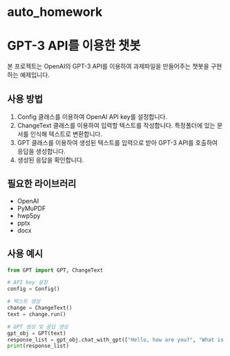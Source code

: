 # auto_homework



# GPT-3 API를 이용한 챗봇

본 프로젝트는 OpenAI의 GPT-3 API를 이용하여 과제파일을 만들어주는 챗봇을 구현하는 예제입니다. 

## 사용 방법

1. Config 클래스를 이용하여 OpenAI API key를 설정합니다.
2. ChangeText 클래스를 이용하여 입력할 텍스트를 작성합니다. 특정폴더에 있는 문서를 인식해 텍스트로 변환합니다.
3. GPT 클래스를 이용하여 생성된 텍스트를 입력으로 받아 GPT-3 API를 호출하여 응답을 생성합니다.
4. 생성된 응답을 확인합니다.

## 필요한 라이브러리

- OpenAI
- PyMuPDF
- hwp5py
- pptx
- docx

## 사용 예시

```python
from GPT import GPT, ChangeText

# API key 설정
config = Config()

# 텍스트 생성
change = ChangeText()
text = change.run()

# GPT 생성 및 응답 생성
gpt_obj = GPT(text)
response_list = gpt_obj.chat_with_gpt(["Hello, how are you?", "What is your name?"])
print(response_list)
